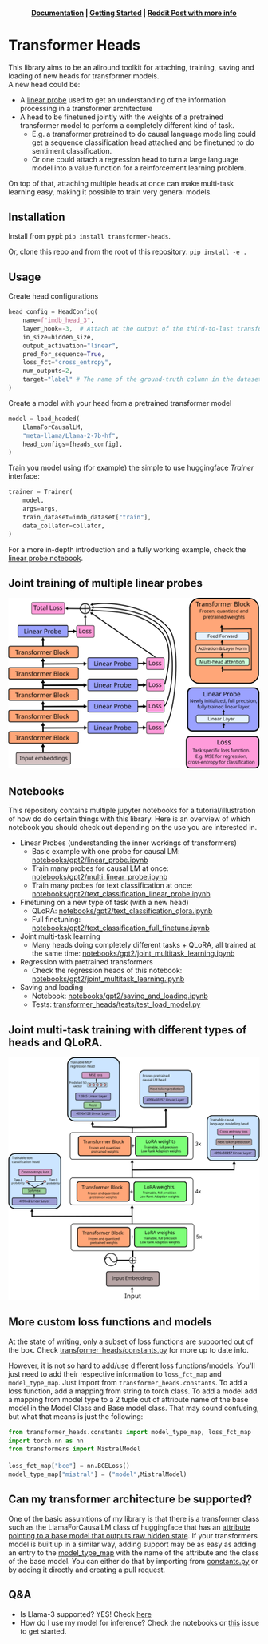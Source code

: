<h4 align="center">
    <p>
        <a href="https://transformer-heads.readthedocs.io/en/latest/">Documentation</a> |
        <a href="docs/source/getting_started.md">Getting Started</a> |
        <a href="https://www.reddit.com/r/LocalLLaMA/comments/1bnd621/new_library_transformerheads_for_attaching_heads/">Reddit Post with more info</a>
    </p>
</h4>

# Transformer Heads
This library aims to be an allround toolkit for attaching, training, saving and loading of new heads for transformer models.  
A new head could be: 
* A [linear probe](https://arxiv.org/pdf/1610.01644.pdf) used to get an understanding of the information processing in a transformer architecture
* A head to be finetuned jointly with the weights of a pretrained transformer model to perform a completely different kind of task.
    - E.g. a transformer pretrained to do causal language modelling could get a sequence classification head attached and be finetuned to do sentiment classification.
    - Or one could attach a regression head to turn a large language model into a value function for a reinforcement learning problem.

On top of that, attaching multiple heads at once can make multi-task learning easy, making it possible to train very general models.

## Installation
Install from pypi: `pip install transformer-heads`.

Or, clone this repo and from the root of this repository:
`pip install -e .`

## Usage
Create head configurations
```python
head_config = HeadConfig(
    name=f"imdb_head_3",
    layer_hook=-3,  # Attach at the output of the third-to-last transformer-block
    in_size=hidden_size,
    output_activation="linear",
    pred_for_sequence=True,
    loss_fct="cross_entropy",
    num_outputs=2,
    target="label" # The name of the ground-truth column in the dataset
)
```
Create a model with your head from a pretrained transformer model
```python
model = load_headed(
    LlamaForCausalLM,
    "meta-llama/Llama-2-7b-hf",
    head_configs=[heads_config],
)
```
Train you model using (for example) the simple to use huggingface *Trainer* interface:
```python
trainer = Trainer(
    model,
    args=args,
    train_dataset=imdb_dataset["train"],
    data_collator=collator,
)
```

For a more in-depth introduction and a fully working example, check the [linear probe notebook](notebooks/gpt2/linear_probe.ipynb).

## Joint training of multiple linear probes
![_images/multi_linear_probe.svg](_images/multi_linear_probe.svg)

## Notebooks
This repository contains multiple jupyter notebooks for a tutorial/illustration of how do do certain things with this library. Here is an overview of which notebook you should check out depending on the use you are interested in.
* Linear Probes (understanding the inner workings of transformers)
    - Basic example with one probe for causal LM: [notebooks/gpt2/linear_probe.ipynb](notebooks/gpt2/linear_probe.ipynb)
    - Train many probes for causal LM at once: [notebooks/gpt2/multi_linear_probe.ipynb](notebooks/gpt2/multi_linear_probe.ipynb)
    - Train many probes for text classification at once: [notebooks/gpt2/text_classification_linear_probe.ipynb](notebooks/gpt2/text_classification_linear_probe.ipynb)
* Finetuning on a new type of task (with a new head)
    - QLoRA: [notebooks/gpt2/text_classification_qlora.ipynb](notebooks/gpt2/text_classification_qlora.ipynb)
    - Full finetuning: [notebooks/gpt2/text_classification_full_finetune.ipynb](notebooks/gpt2/text_classification_full_finetune.ipynb)
* Joint multi-task learning
    - Many heads doing completely different tasks + QLoRA, all trained at the same time: [notebooks/gpt2/joint_multitask_learning.ipynb](notebooks/gpt2/joint_multitask_learning.ipynb)
* Regression with pretrained transformers
    - Check the regression heads of this notebook: [notebooks/gpt2/joint_multitask_learning.ipynb](notebooks/gpt2/joint_multitask_learning.ipynb)
* Saving and loading
    - Notebook: [notebooks/gpt2/saving_and_loading.ipynb](notebooks/gpt2/saving_and_loading.ipynb)
    - Tests: [transformer_heads/tests/test_load_model.py](transformer_heads/tests/test_load_model.py)

## Joint multi-task training with different types of heads and QLoRA.
![_images/example_architecture.svg](_images/example_architecture.svg)

## More custom loss functions and models
At the state of writing, only a subset of loss functions are supported out of the box. Check [transformer_heads/constants.py](transformer_heads/constants.py) for more up to date info.

However, it is not so hard to add/use different loss functions/models. You'll just need to add their respective information to `loss_fct_map` and `model_type_map`. Just import from `transformer_heads.constants`. To add a loss function, add a mapping from string to torch class. To add a model add a mapping from model type to a 2 tuple out of attribute name of the base model in the Model Class and Base model class. That may sound confusing, but what that means is just the following:

```python
from transformer_heads.constants import model_type_map, loss_fct_map
import torch.nn as nn
from transformers import MistralModel

loss_fct_map["bce"] = nn.BCELoss()
model_type_map["mistral"] = ("model",MistralModel)
```
## Can my transformer architecture be supported?
One of the basic assumtions of my library is that there is a transformer class such as the LlamaForCausalLM class of huggingface that has an [attribute pointing to a base model that outputs raw hidden state](https://github.com/huggingface/transformers/blob/7eb3ba82241c927053689270a0751f4ff5d33c54/src/transformers/models/llama/modeling_llama.py#L1116). If your transformers model is built up in a similar way, adding support may be as easy as adding an entry to the [model_type_map](https://github.com/center-for-humans-and-machines/transformer-heads/blob/8ea0805ab95ca01dff7ea73ed9c844df946c17cb/transformer_heads/constants.py#L20) with the name of the attribute and the class of the base model. You can either do that by importing from [constants.py](transformer_heads/constants.py) or by adding it directly and creating a pull request.

## Q&A
* Is Llama-3 supported? YES! Check [here](https://github.com/center-for-humans-and-machines/transformer-heads/issues/3)
* How do I use my model for inference? Check the notebooks or [this](https://github.com/center-for-humans-and-machines/transformer-heads/issues/2) issue to get started.